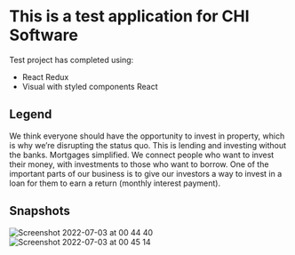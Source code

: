 # This is a test application for CHI Software
Test project has completed using:
- React Redux
- Visual with styled components React

## Legend

We think everyone should have the opportunity to invest in property, which is
why we’re disrupting the status quo. This is lending and investing without the banks.
Mortgages simplified. We connect people who want to invest their money, with investments to
those who want to borrow.
One of the important parts of our business is to give our investors a way to invest in a loan for
them to earn a return (monthly interest payment).

## Snapshots
![Screenshot 2022-07-03 at 00 44 40](https://user-images.githubusercontent.com/102475114/177017209-183a414f-a135-43bd-b5c1-720fd5b050af.png)
![Screenshot 2022-07-03 at 00 45 14](https://user-images.githubusercontent.com/102475114/177017210-660c14c6-c5f8-4cda-a8cf-6524746498db.png)
